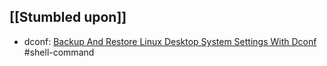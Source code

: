 ## [[Stumbled upon]]
- dconf: [Backup And Restore Linux Desktop System Settings With Dconf](https://ostechnix.com/backup-and-restore-linux-desktop-system-settings-with-dconf/) #shell-command